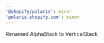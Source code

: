 ```yaml
---
'@shopify/polaris': minor
'polaris.shopify.com': minor
---
```


Renamed AlphaStack to VerticalStack
